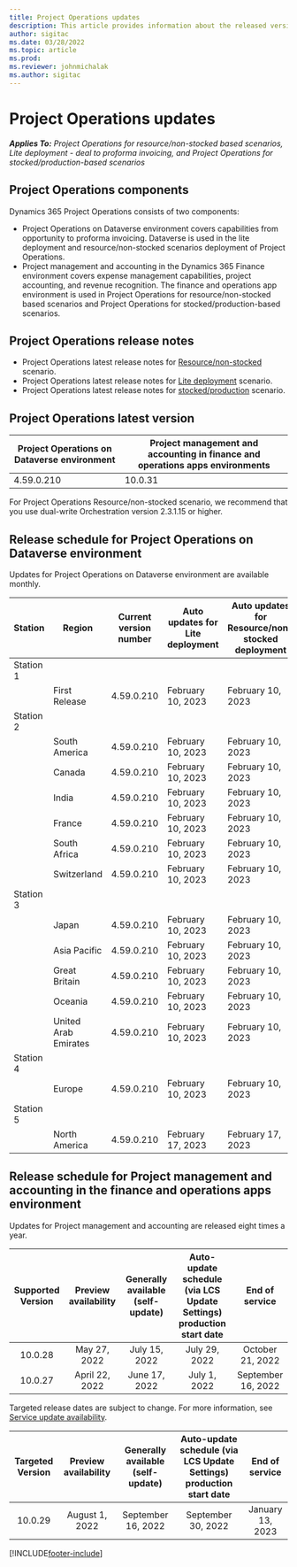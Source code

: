 ```yaml
---
title: Project Operations updates
description: This article provides information about the released versions of Dynamics 365 Project Operations.
author: sigitac
ms.date: 03/28/2022
ms.topic: article
ms.prod:
ms.reviewer: johnmichalak
ms.author: sigitac
---
```


# Project Operations updates

_**Applies To:** Project Operations for resource/non-stocked based scenarios, Lite deployment - deal to proforma invoicing, and Project Operations for stocked/production-based scenarios_



## Project Operations components

Dynamics 365 Project Operations consists of two components:

- Project Operations on Dataverse environment covers capabilities from opportunity to proforma invoicing. Dataverse is used in the lite deployment and resource/non-stocked scenarios deployment of Project Operations.
- Project management and accounting in the Dynamics 365 Finance environment covers expense management capabilities, project accounting, and revenue recognition. The finance and operations app environment is used in Project Operations for resource/non-stocked based scenarios and Project Operations for stocked/production-based scenarios.

## Project Operations release notes
- Project Operations latest release notes for [Resource/non-stocked](whats-new-july-2022-resource-based.md) scenario.
- Project Operations latest release notes for [Lite deployment](../pro/whats-new/whats-new-july-2022-lite.md) scenario.
- Project Operations latest release notes for [stocked/production](../prod-pma/whats-new/whats-new-jul-2022-stocked.md) scenario.

## Project Operations latest version

| Project Operations on Dataverse environment | Project management and accounting in finance and operations apps environments | 
| --- | --- |
| 4.59.0.210 | 10.0.31 |

For Project Operations Resource/non-stocked scenario, we recommend that you use dual-write Orchestration version 2.3.1.15 or higher.

## Release schedule for Project Operations on Dataverse environment

Updates for Project Operations on Dataverse environment are available monthly. 

| Station | Region | Current version number | Auto updates for Lite deployment | Auto updates for Resource/non-stocked deployment | Next version number | Next version generally available |
|-----------|-----------------------|-----------------|--------------------|---------------------|---------------------|---------------------|
| Station 1 |   &nbsp;              |    &nbsp;       | &nbsp;             |      &nbsp;         |      &nbsp;         |      &nbsp;         |
|   &nbsp;  | First Release         |  4.59.0.210      | February 10, 2023           | February 10, 2023            | TBD                 | February 17, 2023      |
| Station 2 |   &nbsp;              |    &nbsp;       | &nbsp;             |      &nbsp;         |      &nbsp;         |      &nbsp;         |
|   &nbsp;  | South America         |  4.59.0.210      | February 10, 2023           | February 10, 2023            | TBD                 | February 17, 2023       |
|   &nbsp;  | Canada                |  4.59.0.210      | February 10, 2023           | February 10, 2023            | TBD                 | February 17, 2023       |
|   &nbsp;  | India                 |  4.59.0.210      | February 10, 2023           | February 10, 2023            | TBD                 | February 17, 2023       |
|   &nbsp;  | France                |  4.59.0.210      | February 10, 2023           | February 10, 2023            | TBD                 | February 17, 2023       |
|   &nbsp;  | South Africa          |  4.59.0.210      | February 10, 2023           | February 10, 2023            | TBD                 | February 17, 2023       |
|   &nbsp;  | Switzerland           |  4.59.0.210      | February 10, 2023           | February 10, 2023            | TBD                 | February 17, 2023       |
| Station 3 |      &nbsp;           |     &nbsp;      |     &nbsp;         |      &nbsp;         |      &nbsp;         |      &nbsp;         |
|   &nbsp;  | Japan                 |  4.59.0.210      | February 10, 2023      | February 10, 2023       | TBD                 | February 24, 2023       |
|   &nbsp;  | Asia Pacific          |  4.59.0.210      | February 10, 2023      | February 10, 2023       | TBD                 | February 24, 2023       |
|   &nbsp;  | Great Britain         |  4.59.0.210      | February 10, 2023      | February 10, 2023       | TBD                 | February 24, 2023       |
|   &nbsp;  | Oceania               |  4.59.0.210      | February 10, 2023      | February 10, 2023       | TBD                 | February 24, 2023       |
|   &nbsp;  | United Arab Emirates  |  4.59.0.210      | February 10, 2023      | February 10, 2023       | TBD                 | February 24, 2023       |
| Station 4 |     &nbsp;            |     &nbsp;      |     &nbsp;         |      &nbsp;         |      &nbsp;         |      &nbsp;         |
|   &nbsp;  | Europe                |  4.59.0.210      | February 10, 2023           | February 10, 2023            | TBD           | March 3, 2023       |
| Station 5 |     &nbsp;            |     &nbsp;      |     &nbsp;         |      &nbsp;         |      &nbsp;         |      &nbsp;         |
|   &nbsp;  | North America         |  4.59.0.210      | February 17, 2023           | February 17, 2023            | TBD           | March 10, 2023       |

## Release schedule for Project management and accounting in the finance and operations apps environment

Updates for Project management and accounting are released eight times a year.

|Supported Version| Preview availability | Generally available (self-update) | Auto-update schedule (via LCS Update Settings) production start date |   End of service   |
|:---------------:|:---------------------------:|:---------------------------------:|:--------------------------------------------------------------------:|:------------------:|
|     10.0.28     |      May 27, 2022           |        July 15, 2022              |                          July 29, 2022                               | October 21, 2022   |
|     10.0.27     |      April 22, 2022         |        June 17, 2022              |                          July 1, 2022                                | September 16, 2022 |

Targeted release dates are subject to change. For more information, see [Service update availability](/dynamics365/fin-ops-core/fin-ops/get-started/public-preview-releases?toc=%2fdynamics365%2ffinance%2ftoc.json).

|Targeted Version | Preview availability | Generally available (self-update) | Auto-update schedule (via LCS Update Settings) production start date |   End of service   |
|:---------------:|:---------------------------:|:---------------------------------:|:--------------------------------------------------------------------:|:------------------:|
|     10.0.29     |      August 1, 2022         |       September 16, 2022          |                        September 30, 2022                            | January 13, 2023   |

[!INCLUDE[footer-include](../includes/footer-banner.md)]
